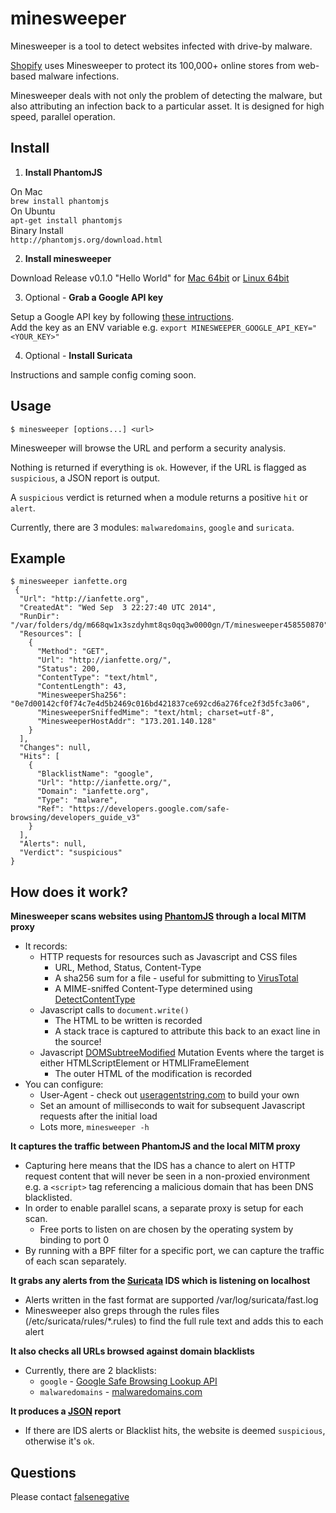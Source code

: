 minesweeper
===========

Minesweeper is a tool to detect websites infected with drive-by malware.

[Shopify](https://github.com/Shopify) uses Minesweeper to protect its 100,000+ online stores from web-based malware infections.

Minesweeper deals with not only the problem of detecting the malware, but also attributing an infection back to a particular asset. It is designed for high speed, parallel operation.

## Install

  1. **Install PhantomJS**
  
  On Mac  
  `brew install phantomjs`  
  On Ubuntu  
  `apt-get install phantomjs`  
  Binary Install  
  ``http://phantomjs.org/download.html``
  
  2. **Install minesweeper**
    
  Download Release v0.1.0 "Hello World" for [Mac 64bit](https://github.com/Shopify/minesweeper/releases/download/v0.1.0/minesweeper-0.1.0-darwin-amd64.tar.gz) or [Linux 64bit](https://github.com/Shopify/minesweeper/releases/download/v0.1.0/minesweeper-0.1.0-linux-amd64.tar.gz)
  
  3. Optional - **Grab a Google API key**
  
  Setup a Google API key by following [these intructions](https://developers.google.com/safe-browsing/lookup_guide#GettingStarted).  
  Add the key as an ENV variable e.g. `export MINESWEEPER_GOOGLE_API_KEY="<YOUR_KEY>"`

  4. Optional - **Install Suricata**
  
  Instructions and sample config coming soon.

## Usage

`$ minesweeper [options...] <url>`

Minesweeper will browse the URL and perform a security analysis.

Nothing is returned if everything is `ok`. However, if the URL is flagged as `suspicious`, a JSON report is output.

A `suspicious` verdict is returned when a module returns a positive `hit` or `alert`.

Currently, there are 3 modules: `malwaredomains`, `google` and `suricata`.

## Example

```
$ minesweeper ianfette.org
 {
  "Url": "http://ianfette.org",
  "CreatedAt": "Wed Sep  3 22:27:40 UTC 2014",
  "RunDir": "/var/folders/dg/m668qw1x3szdyhmt8qs0qq3w0000gn/T/minesweeper458550870",
  "Resources": [
    {
      "Method": "GET",
      "Url": "http://ianfette.org/",
      "Status": 200,
      "ContentType": "text/html",
      "ContentLength": 43,
      "MinesweeperSha256": "0e7d00142cf0f74c7e4d5b2469c016bd421837ce692cd6a276fce2f3d5fc3a06",
      "MinesweeperSniffedMime": "text/html; charset=utf-8",
      "MinesweeperHostAddr": "173.201.140.128"
    }
  ],
  "Changes": null,
  "Hits": [
    {
      "BlacklistName": "google",
      "Url": "http://ianfette.org/",
      "Domain": "ianfette.org",
      "Type": "malware",
      "Ref": "https://developers.google.com/safe-browsing/developers_guide_v3"
    }
  ],
  "Alerts": null,
  "Verdict": "suspicious"
}
```


## How does it work?

**Minesweeper scans websites using [PhantomJS](http://phantomjs.org/) through a local MITM proxy**

* It records:
  * HTTP requests for resources such as Javascript and CSS files
    * URL, Method, Status, Content-Type
    * A sha256 sum for a file - useful for submitting to [VirusTotal](https://www.virustotal.com/)
    * A MIME-sniffed Content-Type determined using [DetectContentType](http://golang.org/pkg/net/http/#DetectContentType)
  * Javascript calls to `document.write()`
    * The HTML to be written is recorded
    * A stack trace is captured to attribute this back to an exact line in the source!
  * Javascript [DOMSubtreeModified](http://www.w3.org/TR/DOM-Level-3-Events/#event-type-DOMSubtreeModified) Mutation Events where the target is either HTMLScriptElement or HTMLIFrameElement
    * The outer HTML of the modification is recorded
* You can configure:
  * User-Agent - check out [useragentstring.com](http://www.useragentstring.com/) to build your own
  * Set an amount of milliseconds to wait for subsequent Javascript requests after the initial load
  * Lots more, `minesweeper -h`

**It captures the traffic between PhantomJS and the local MITM proxy**
* Capturing here means that the IDS has a chance to alert on HTTP request content that will never be seen in a non-proxied environment e.g. a ```<script>``` tag referencing a malicious domain that has been DNS blacklisted.
* In order to enable parallel scans, a separate proxy is setup for each scan.
  * Free ports to listen on are chosen by the operating system by binding to port 0
* By running with a BPF filter for a specific port, we can capture the traffic of each scan separately.

**It grabs any alerts from the [Suricata](http://suricata-ids.org/) IDS which is listening on localhost**
* Alerts written in the fast format are supported /var/log/suricata/fast.log
* Minesweeper also greps through the rules files (/etc/suricata/rules/*.rules) to find the full rule text and adds this to each alert

**It also checks all URLs browsed against domain blacklists**
  * Currently, there are 2 blacklists:
      * ```google``` - [Google Safe Browsing Lookup API](https://developers.google.com/safe-browsing/lookup_guide)
      * ```malwaredomains``` - [malwaredomains.com](http://www.malwaredomains.com/)

**It produces a [JSON](http://en.wikipedia.org/wiki/JSON) report**
* If there are IDS alerts or Blacklist hits, the website is deemed ```suspicious```, otherwise it's ```ok```.


## Questions

Please contact [falsenegative](https://github.com/falsenegative)
